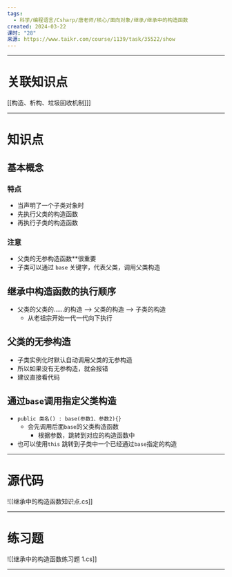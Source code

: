 ```yaml
---
tags:
  - 科学/编程语言/Csharp/唐老师/核心/面向对象/继承/继承中的构造函数
created: 2024-03-22
课时: "28"
来源: https://www.taikr.com/course/1139/task/35522/show
---
```


---
# 关联知识点

[[构造、析构、垃圾回收机制]]]

---
# 知识点

## 基本概念

### 特点

- 当声明了一个子类对象时
- 先执行父类的构造函数
- 再执行子类的构造函数
### 注意
- 父类的无参构造函数**很重要
- 子类可以通过 `base` 关键字，代表父类，调用父类构造
## 继承中构造函数的执行顺序

- 父类的父类的……的构造 ——> 父类的构造 ——> 子类的构造
	- 从老祖宗开始一代一代向下执行
## 父类的无参构造

- 子类实例化时默认自动调用父类的无参构造
- 所以如果没有无参构造，就会报错
- 建议直接看代码
## 通过`base`调用指定父类构造

- `public 类名() : base(参数1、参数2){}`
	- 会先调用后面`base`的父类构造函数
		- 根据参数，跳转到对应的构造函数中
- 也可以使用`this` 跳转到子类中一个已经通过`base`指定的构造

---
# 源代码

![[继承中的构造函数知识点.cs]]

---
# 练习题

![[继承中的构造函数练习题  1.cs]]

---


